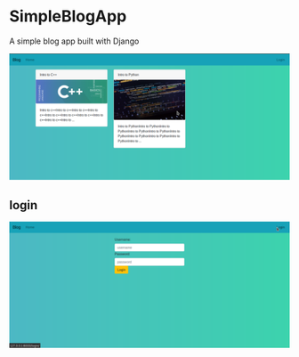 # SimpleBlogApp
A simple blog app built with Django

![](images/homeblog.png)

## login 
![](images/loginblog.png)
